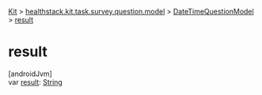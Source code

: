 
[Kit](../../../kit.html) > [healthstack.kit.task.survey.question.model](../index.html) > [DateTimeQuestionModel](index.html) > [result](result.html)



# result



[androidJvm]\
var [result](result.html): [String](https://kotlinlang.org/api/latest/jvm/stdlib/kotlin/-string/index.html)




